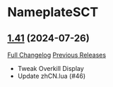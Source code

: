 # NameplateSCT

## [1.41](https://github.com/Justw8/NameplateSCT/tree/1.41) (2024-07-26)
[Full Changelog](https://github.com/Justw8/NameplateSCT/compare/1.40...1.41) [Previous Releases](https://github.com/Justw8/NameplateSCT/releases)

- Tweak Overkill Display  
- Update zhCN.lua (#46)  
